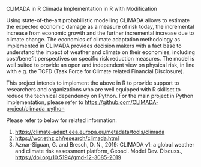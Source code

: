 CLIMADA in R
Climada Implementation in R with Modification

Using state-of-the-art probabilistic modelling CLIMADA allows to estimate the expected economic damage as a measure of risk today, the incremental increase from economic growth and the further incremental increase due to climate change. The economics of climate adaptation methodology as implemented in CLIMADA provides decision makers with a fact base to understand the impact of weather and climate on their economies, including cost/benefit perspectives on specific risk reduction measures. The model is well suited to provide an open and independent view on physical risk, in line with e.g. the TCFD (Task Force for Climate related Financial Disclosure).

This project intends to implement the above in R to provide support to researchers and organizations who are well equipped with R skillset to reduce the technical dependency on Python. For the main project in Python implementation, please refer to https://github.com/CLIMADA-project/climada_python

Please refer to below for related information:
1. https://climate-adapt.eea.europa.eu/metadata/tools/climada
2. https://wcr.ethz.ch/research/climada.html
3. Aznar-Siguan, G. and Bresch, D. N., 2019: CLIMADA v1: a global weather and climate risk assessment platform, Geosci. Model Dev. Discuss., https://doi.org/10.5194/gmd-12-3085-2019
